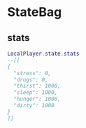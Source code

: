 # StateBag

## stats

```lua
LocalPlayer.state.stats
--[[
{
  "stress": 0,
  "drugs": 0,
  "thirst": 1000,
  "sleep": 1000,
  "hunger": 1000,
  "dirty": 1000
}
]]
```
